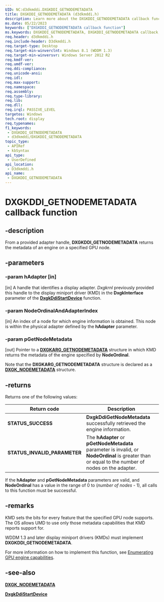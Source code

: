 ```yaml
---
UID: NC:d3dkmddi.DXGKDDI_GETNODEMETADATA
title: DXGKDDI_GETNODEMETADATA (d3dkmddi.h)
description: Learn more about the DXGKDDI_GETNODEMETADATA callback function.
ms.date: 05/22/2023
keywords: ["DXGKDDI_GETNODEMETADATA callback function"]
ms.keywords: DXGKDDI_GETNODEMETADATA, DXGKDDI_GETNODEMETADATA callback, DxgkDdiGetNodeMetadata, DxgkDdiGetNodeMetadata callback function [Display Devices], d3dkmddi/DxgkDdiGetNodeMetadata, display.dxgkddigetnodemetadata
req.header: d3dkmddi.h
req.include-header: D3dkmddi.h
req.target-type: Desktop
req.target-min-winverclnt: Windows 8.1 (WDDM 1.3)
req.target-min-winversvr: Windows Server 2012 R2
req.kmdf-ver: 
req.umdf-ver: 
req.ddi-compliance: 
req.unicode-ansi: 
req.idl: 
req.max-support: 
req.namespace: 
req.assembly: 
req.type-library: 
req.lib: 
req.dll: 
req.irql: PASSIVE_LEVEL
targetos: Windows
tech.root: display
req.typenames: 
f1_keywords:
 - DXGKDDI_GETNODEMETADATA
 - d3dkmddi/DXGKDDI_GETNODEMETADATA
topic_type:
 - APIRef
 - kbSyntax
api_type:
 - UserDefined
api_location:
 - D3dkmddi.h
api_name:
 - DXGKDDI_GETNODEMETADATA
---
```


# DXGKDDI_GETNODEMETADATA callback function

## -description

From a provided adapter handle, **DXGKDDI_GETNODEMETADATA** returns the metadata of an engine on a specified GPU node.

## -parameters

### -param hAdapter [in]

[in] A handle that identifies a display adapter. *Dxgkrnl* previously provided this handle to the display miniport driver (KMD) in the **DxgkInterface** parameter of the [**DxgkDdiStartDevice**](../dispmprt/nc-dispmprt-dxgkddi_start_device.md) function.

### -param NodeOrdinalAndAdapterIndex

[in] An index of a node for which engine information is obtained. This node is within the physical adapter defined by the **hAdapter** parameter.

### -param pGetNodeMetadata

[out] Pointer to a [**DXGKARG_GETNODEMETADATA**](../d3dkmdt/ns-d3dkmdt-_dxgk_nodemetadata.md) structure in which KMD returns the metadata of the engine specified by **NodeOrdinal**.

Note that the **DXGKARG_GETNODEMETADATA** structure is declared as a [**DXGK_NODEMETADATA**](../d3dkmdt/ns-d3dkmdt-_dxgk_nodemetadata.md) structure.

## -returns

Returns one of the following values:

| Return code | Description |
| ----------- | ----------- |
| **STATUS_SUCCESS** | **DxgkDdiGetNodeMetadata** successfully retrieved the engine information. |
| **STATUS_INVALID_PARAMETER** | The **hAdapter** or **pGetNodeMetadata** parameter is invalid, or **NodeOrdinal** is greater than or equal to the number of nodes on the adapter. |

If the **hAdapter** and **pGetNodeMetadata** parameters are valid, and **NodeOrdinal** has a value in the range of 0 to (*number of nodes* - 1), all calls to this function must be successful.

## -remarks

KMD sets the bits for every feature that the specified GPU node supports. The OS allows UMD to use only those metadata capabilities that KMD reports support for.

WDDM 1.3 and later display miniport drivers (KMDs) must implement **DXGKDDI_GETNODEMETADATA**.

For more information on how to implement this function, see [Enumerating GPU engine capabilities](/windows-hardware/drivers/display/enumerating-gpu-nodes).

## -see-also

[**DXGK_NODEMETADATA**](../d3dkmdt/ns-d3dkmdt-_dxgk_nodemetadata.md)

[**DxgkDdiStartDevice**](../dispmprt/nc-dispmprt-dxgkddi_start_device.md)
